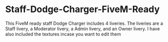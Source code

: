 # Staff-Dodge-Charger-FiveM-Ready
This FiveM ready staff Dodge Charger includes 4 liveries. The liveries are a Staff livery, a Moderator livery, a  Admin livery, and an Owner livery. I have also included the textures incase you want to edit them
